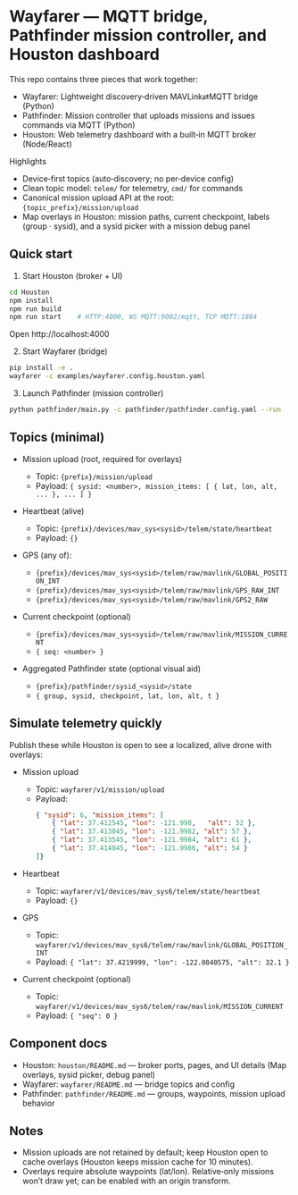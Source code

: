 # Wayfarer — MQTT bridge, Pathfinder mission controller, and Houston dashboard

This repo contains three pieces that work together:

- Wayfarer: Lightweight discovery‑driven MAVLink⇄MQTT bridge (Python)
- Pathfinder: Mission controller that uploads missions and issues commands via MQTT (Python)
- Houston: Web telemetry dashboard with a built‑in MQTT broker (Node/React)

Highlights
- Device‑first topics (auto‑discovery; no per‑device config)
- Clean topic model: `telem/` for telemetry, `cmd/` for commands
- Canonical mission upload API at the root: `{topic_prefix}/mission/upload`
- Map overlays in Houston: mission paths, current checkpoint, labels (group · sysid), and a sysid picker with a mission debug panel

## Quick start

1) Start Houston (broker + UI)

```bash
cd Houston
npm install
npm run build
npm run start    # HTTP:4000, WS MQTT:9002/mqtt, TCP MQTT:1884
```

Open http://localhost:4000

2) Start Wayfarer (bridge)

```bash
pip install -e .
wayfarer -c examples/wayfarer.config.houston.yaml
```

3) Launch Pathfinder (mission controller)

```bash
python pathfinder/main.py -c pathfinder/pathfinder.config.yaml --run
```

## Topics (minimal)

- Mission upload (root, required for overlays)
    - Topic: `{prefix}/mission/upload`
    - Payload: `{ sysid: <number>, mission_items: [ { lat, lon, alt, ... }, ... ] }`

- Heartbeat (alive)
    - Topic: `{prefix}/devices/mav_sys<sysid>/telem/state/heartbeat`
    - Payload: `{}`

- GPS (any of):
    - `{prefix}/devices/mav_sys<sysid>/telem/raw/mavlink/GLOBAL_POSITION_INT`
    - `{prefix}/devices/mav_sys<sysid>/telem/raw/mavlink/GPS_RAW_INT`
    - `{prefix}/devices/mav_sys<sysid>/telem/raw/mavlink/GPS2_RAW`

- Current checkpoint (optional)
    - `{prefix}/devices/mav_sys<sysid>/telem/raw/mavlink/MISSION_CURRENT`
    - `{ seq: <number> }`

- Aggregated Pathfinder state (optional visual aid)
    - `{prefix}/pathfinder/sysid_<sysid>/state`
    - `{ group, sysid, checkpoint, lat, lon, alt, t }`

## Simulate telemetry quickly

Publish these while Houston is open to see a localized, alive drone with overlays:

- Mission upload
    - Topic: `wayfarer/v1/mission/upload`
    - Payload:
        ```json
        { "sysid": 6, "mission_items": [
            { "lat": 37.412545, "lon": -121.998,   "alt": 52 },
            { "lat": 37.413045, "lon": -121.9982, "alt": 57 },
            { "lat": 37.413545, "lon": -121.9984, "alt": 61 },
            { "lat": 37.414045, "lon": -121.9986, "alt": 54 }
        ]}
        ```

- Heartbeat
    - Topic: `wayfarer/v1/devices/mav_sys6/telem/state/heartbeat`
    - Payload: `{}`

- GPS
    - Topic: `wayfarer/v1/devices/mav_sys6/telem/raw/mavlink/GLOBAL_POSITION_INT`
    - Payload: `{ "lat": 37.4219999, "lon": -122.0840575, "alt": 32.1 }`

- Current checkpoint (optional)
    - Topic: `wayfarer/v1/devices/mav_sys6/telem/raw/mavlink/MISSION_CURRENT`
    - Payload: `{ "seq": 0 }`

## Component docs

- Houston: `houston/README.md` — broker ports, pages, and UI details (Map overlays, sysid picker, debug panel)
- Wayfarer: `wayfarer/README.md` — bridge topics and config
- Pathfinder: `pathfinder/README.md` — groups, waypoints, mission upload behavior

## Notes
- Mission uploads are not retained by default; keep Houston open to cache overlays (Houston keeps mission cache for 10 minutes).
- Overlays require absolute waypoints (lat/lon). Relative‑only missions won’t draw yet; can be enabled with an origin transform.
